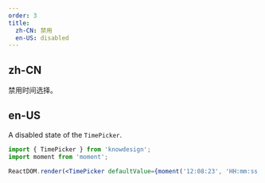 ```yaml
---
order: 3
title:
  zh-CN: 禁用
  en-US: disabled
---
```


## zh-CN

禁用时间选择。

## en-US

A disabled state of the `TimePicker`.

```jsx
import { TimePicker } from 'knowdesign';
import moment from 'moment';

ReactDOM.render(<TimePicker defaultValue={moment('12:08:23', 'HH:mm:ss')} disabled />, mountNode);
```
